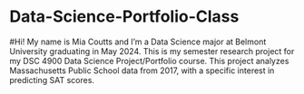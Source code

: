 # Data-Science-Portfolio-Class
#Hi! My name is Mia Coutts and I’m a Data Science major at Belmont University graduating in May 2024. This is my semester research project for my DSC 4900 Data Science Project/Portfolio course. This project analyzes Massachusetts Public School data from 2017, with a specific interest in predicting SAT scores.
